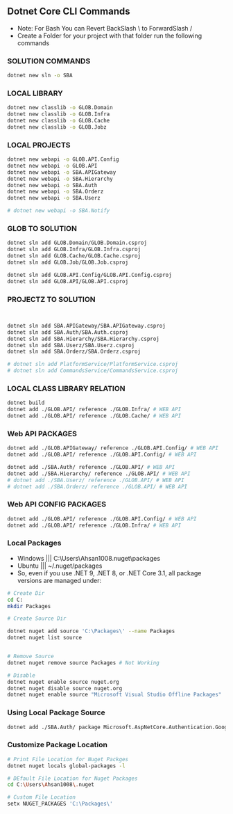## Dotnet Core CLI Commands
- Note: For Bash You can Revert BackSlash \ to ForwardSlash /
- Create a Folder for your project with that folder run the following commands

### SOLUTION COMMANDS
```bash
dotnet new sln -o SBA
```

### LOCAL LIBRARY
```bash
dotnet new classlib -o GLOB.Domain
dotnet new classlib -o GLOB.Infra
dotnet new classlib -o GLOB.Cache
dotnet new classlib -o GLOB.Jobz
```

### LOCAL PROJECTS
```bash
dotnet new webapi -o GLOB.API.Config
dotnet new webapi -o GLOB.API
dotnet new webapi -o SBA.APIGateway
dotnet new webapi -o SBA.Hierarchy
dotnet new webapi -o SBA.Auth
dotnet new webapi -o SBA.Orderz
dotnet new webapi -o SBA.Userz

# dotnet new webapi -o SBA.Notify
```


### GLOB TO SOLUTION
```bash
dotnet sln add GLOB.Domain/GLOB.Domain.csproj
dotnet sln add GLOB.Infra/GLOB.Infra.csproj
dotnet sln add GLOB.Cache/GLOB.Cache.csproj
dotnet sln add GLOB.Job/GLOB.Job.csproj

dotnet sln add GLOB.API.Config/GLOB.API.Config.csproj
dotnet sln add GLOB.API/GLOB.API.csproj
```

### PROJECTZ TO SOLUTION
```bash


dotnet sln add SBA.APIGateway/SBA.APIGateway.csproj
dotnet sln add SBA.Auth/SBA.Auth.csproj
dotnet sln add SBA.Hierarchy/SBA.Hierarchy.csproj
dotnet sln add SBA.Userz/SBA.Userz.csproj
dotnet sln add SBA.Orderz/SBA.Orderz.csproj

# dotnet sln add PlatformService/PlatformService.csproj
# dotnet sln add CommandsService/CommandsService.csproj
```

### LOCAL CLASS LIBRARY RELATION
```bash
dotnet build
dotnet add ./GLOB.API/ reference ./GLOB.Infra/ # WEB API
dotnet add ./GLOB.API/ reference ./GLOB.Cache/ # WEB API

```
### Web API PACKAGES
```bash
dotnet add ./GLOB.APIGateway/ reference ./GLOB.API.Config/ # WEB API
dotnet add ./GLOB.API/ reference ./GLOB.API.Config/ # WEB API

dotnet add ./SBA.Auth/ reference ./GLOB.API/ # WEB API
dotnet add ./SBA.Hierarchy/ reference ./GLOB.API/ # WEB API
# dotnet add ./SBA.Userz/ reference ./GLOB.API/ # WEB API
# dotnet add ./SBA.Orderz/ reference ./GLOB.API/ # WEB API

```

### Web API CONFIG PACKAGES
```bash
dotnet add ./GLOB.API/ reference ./GLOB.API.Config/ # WEB API
dotnet add ./GLOB.API/ reference ./GLOB.Infra/ # WEB API
```
### Local Packages
- Windows ||| C:\Users\Ahsan1008\.nuget\packages
- Ubuntu  ||| ~/.nuget/packages
- So, even if you use .NET 9, .NET 8, or .NET Core 3.1, all package versions are managed under:
```bash
# Create Dir
cd C:
mkdir Packages

# Create Source Dir

dotnet nuget add source 'C:\Packages\' --name Packages 
dotnet nuget list source


# Remove Source
dotnet nuget remove source Packages # Not Working

# Disable
dotnet nuget enable source nuget.org
dotnet nuget disable source nuget.org
dotnet nuget enable source "Microsoft Visual Studio Offline Packages"

```
### Using Local Package Source
```bash
dotnet add ./SBA.Auth/ package Microsoft.AspNetCore.Authentication.Google --version 8.0.7 --source "C:\Packages" # Worked
```

### Customize Package Location 

```bash
# Print File Location for Nuget Packges
dotnet nuget locals global-packages -l

# DEfault File Location for Nuget Packages
cd C:\Users\Ahsan1008\.nuget

# Custom File Location
setx NUGET_PACKAGES 'C:\Packages\'

```